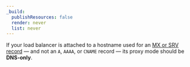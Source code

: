 ```yaml
---
_build:
  publishResources: false
  render: never
  list: never
---
```


If your load balancer is attached to a hostname used for an [MX or SRV record](/load-balancing/additional-options/additional-dns-records/) — and not an `A`, `AAAA`, or `CNAME` record — its proxy mode should be **DNS-only**.